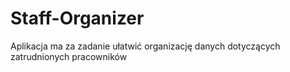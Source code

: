 # Staff-Organizer
Aplikacja ma za zadanie ułatwić organizację danych dotyczących zatrudnionych pracowników
